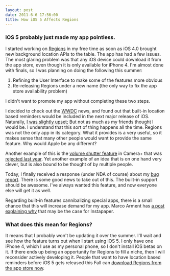 ```yaml
---
layout: post
date: 2011-6-6 17:56:00
title: How iOS 5 Affects Regions
---
```

### iOS 5 probably just made my app pointless.

I started working on [Regions](http://itunes.com/app/regions) in my free time as soon
as iOS 4.0 brought new background location APIs to the table. The app has had
a few issues.
The most glaring problem was that any iOS device could download it from the app store,
even though it is only available for iPhone 4.
I'm almost done with finals, so I was planning on doing the following this summer:

1. Refining the User Interface to make some of the features more obvious
2. Re-releasing Regions under a new name (the only way to fix the app store availability problem)

I didn't want to promote my app without completing these two steps.


I decided  to check out the [WWDC](http://developer.apple.com/wwdc/about/) news, and found out that built-in location based
reminders would be included in the next major release of iOS. Naturally, [I was slightly upset](https://twitter.com/derricck/status/77814397338255362);
But not as much as my friends thought I would be. I understand that this
sort of thing happens all the time. Regions was not the only app in its category.
What it provides is a very useful, so it makes sense that many other people would
want to provide the same feature. Why would Apple be any different?

Another example of this is the [volume shutter feature](http://www.engadget.com/2011/06/06/apple-adds-camera-shortcut-to-lock-screen-volume-up-shutter-key/) in Camera+ that was [rejected last year](http://taptaptap.com/blog/cameraplus-volumesnap-rejected/). Yet another example of an idea that is on one
hand very clever, but is also bound to be thought of by multiple people.


Today, I finally received a response (under NDA of course) about my
[bug report](/2010/12/17/improving-regions.html). There is some good news to
take out of this. The built-in support should be awesome. I've always wanted
this feature, and now everyone else will get it as well.

Regarding built-in features cannibalizing special apps, there
is a small chance that this will increase demand for my app.
Marco Arment has [a post explaining why](http://www.marco.org/2011/06/06/safari-reader-and-instapaper) that may be the case for Instapaper.

### What does this mean for Regions?

It means that I probably won't be updating it over the summer. I'll wait and see
how the feature turns out when I start using iOS 5. I only have one iPhone 4, which
I use as my personal phone, so I don't install iOS betas on it.
If there ends up being an opportunity for Regions to fill a niche, then
I will reconsider actively developing it. People that want to
have location based reminders before iOS 5 gets released this Fall
can [download Regions from the app store now](http://itunes.com/app/regions).